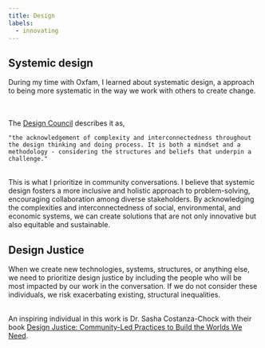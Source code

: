 ```yaml
---
title: Design 
labels: 
  - innovating
---
```


<h2>Systemic design</h2>

  <p>During my time with Oxfam, I learned about systematic design, a approach to being more systematic in the way we work with others to create change.

  <br><br>
  The <a href="https://www.designcouncil.org.uk/our-resources/systemic-design-framework/">Design Council</a> describes it as, 

    "the acknowledgement of complexity and interconnectedness throughout the design thinking and doing process. It is both a mindset and a methodology - considering the structures and beliefs that underpin a challenge." 

<br>
This is what I prioritize in community conversations. I believe that systemic design fosters a more inclusive and holistic approach to problem-solving, encouraging collaboration among diverse stakeholders. By acknowledging the complexities and interconnectedness of social, environmental, and economic systems, we can create solutions that are not only innovative but also equitable and sustainable.

<h2>Design Justice</h2>

  When we create new technologies, systems, structures, or anything else, we need to prioritize design justice by including the people who will be most impacted by our work in the conversation. If we do not consider these individuals, we risk exacerbating existing, structural inequalities. 
  <br><br> 

  An inspiring individual in this work is Dr. Sasha Costanza-Chock with their book <a href="https://designjustice.mitpress.mit.edu/">Design Justice: Community-Led Practices to Build the Worlds We Need</a>.